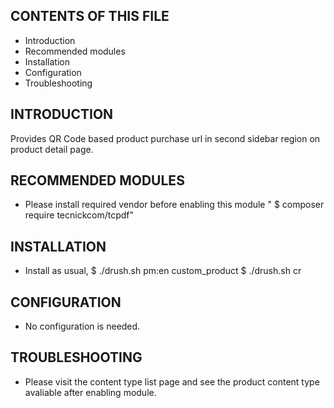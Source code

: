 CONTENTS OF THIS FILE
---------------------

 * Introduction
 * Recommended modules
 * Installation
 * Configuration
 * Troubleshooting

INTRODUCTION
------------
 
 Provides QR Code based product purchase url in second sidebar region on product detail page.


RECOMMENDED MODULES
-------------------

 * Please install required vendor before enabling this module " $ composer require tecnickcom/tcpdf"

INSTALLATION
------------

 * Install as usual, 
 $ ./drush.sh pm:en custom_product
 $ ./drush.sh cr

CONFIGURATION
-------------

 * No configuration is needed.

TROUBLESHOOTING
---------------

 * Please visit the content type list page and see the product content type avaliable after enabling module.


